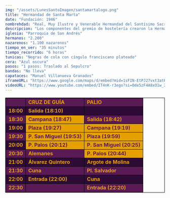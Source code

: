 ```yaml
---
img: "/assets/LunesSantoImagen/santamartalogo.png"
title: "Hermandad de Santa Marta"
date: "Fundación: 1946"
nombrehdad: "Real, Muy Ilustre y Venerable Hermandad del Santísimo Sacramento, Inmaculada Concepción, Ánimas Benditas y Cofradía de Nazarenos del Santísimo Cristo de la Caridad en su Traslado al Sepulcro, Nuestra Señora de las Penas y Santa Marta "
descripcion: "Los componentes del gremio de hostelería crearon la Hermandad de Santa Marta en 1946 en San Bartolomé. Originariamente de gloria, pasó a ser de penitencia tres años después. En 1952 acontece el traslado a la Parroquia de San Andrés, de donde saldría por primera vez un año más tarde. Se fusionó en 1982 con la corporación Sacramental del templo parroquial, que data del siglo XVI."
iglesia: "Parroquia de San Andrés"
hermanos: "2.200"
nazarenos: "1.100 nazarenos"
tiempo_en_ver: "35 minutos"
tiempo_recorrido: "6 horas"
tunicas: "Negras de cola con cíngulo franciscano plateado"
cera: "Azul oscura"
pasos: "1 pasos: Traslado al Sepulcro"
bandas: "No lleva"
capataces: "Manuel Villanueva Granados"
iframeURL: "https://www.google.com/maps/d/embed?mid=1sFIN-EtPJ27vxt3atR9YQx6LWhYduZov&ehbc=2E312F"
videoURL: "https://www.youtube.com/embed/IT4nK-r3ego?si=Ode5zF4A8xO1w_2T"
---
```


<table class="recorrido" style="width: 100%; border-collapse: collapse; text-align: left; border: 1px solid black;">
  <tbody>
    <tr style="background-color: #5a1a55; color: #e5a000; font-weight: bold;">
      <td style="border: 1px solid black; text-align: center;"></td>
      <td style="border: 1px solid black;">CRUZ DE GUÍA</td>
      <td style="border: 1px solid black;">PALIO</td>
    </tr>
    <tr style="background-color: #2e0b37; color: #e5a000; font-weight: bold;">
      <td style="border: 1px solid black; text-align: center;">18:00</td>
      <td style="border: 1px solid black;">Salida (18:10)</td>
      <td style="border: 1px solid black;"></td>
    </tr>
    <tr style="background-color: #5a1a55; color: #e5a000; font-weight: bold;">
      <td style="border: 1px solid black; text-align: center;">18:30</td>
      <td style="background-color: #e5a000; color: #5a1a55; font-weight: bold; border: 1px solid black;">Campana (18:47)</td>
      <td style="border: 1px solid black;">Salida (18:42)</td>
    </tr>
    <tr style="background-color: #2e0b37; color: #e5a000; font-weight: bold;">
      <td style="border: 1px solid black; text-align: center;">19:00</td>
      <td style="background-color: #e5a000; color: #5a1a55; font-weight: bold; border: 1px solid black;">Plaza (19:27)</td>
      <td style="background-color: #e5a000; color: #5a1a55; font-weight: bold; border: 1px solid black;">Campana (19:19)</td>
    </tr>
    <tr style="background-color: #5a1a55; color: #e5a000; font-weight: bold;">
      <td style="border: 1px solid black; text-align: center;">19:30</td>
      <td style="background-color: #e5a000; color: #5a1a55; font-weight: bold; border: 1px solid black;">P. San Miguel (19:53)</td>
      <td style="background-color: #e5a000; color: #5a1a55; font-weight: bold; border: 1px solid black;">Plaza (19:59)</td>
    </tr>
    <tr style="background-color: #2e0b37; color: #e5a000; font-weight: bold;">
      <td style="border: 1px solid black; text-align: center;">20:00</td>
      <td style="background-color: #e5a000; color: #5a1a55; font-weight: bold; border: 1px solid black;">P. Palos (20:12)</td>
      <td style="background-color: #e5a000; color: #5a1a55; font-weight: bold; border: 1px solid black;">P. San Miguel (20:25)</td>
    </tr>
    <tr style="background-color: #5a1a55; color: #e5a000; font-weight: bold;">
      <td style="border: 1px solid black; text-align: center;">20:30</td>
      <td style="border: 1px solid black;">Alemanes</td>
      <td style="background-color: #e5a000; color: #5a1a55; font-weight: bold; border: 1px solid black;">P. Palos (20:44)</td>
    </tr>
    <tr style="background-color: #2e0b37; color: #e5a000; font-weight: bold;">
      <td style="border: 1px solid black; text-align: center;">21:00</td>
      <td style="border: 1px solid black;">Álvarez Quintero</td>
      <td style="border: 1px solid black;">Argote de Molina</td>
    </tr>
    <tr style="background-color: #5a1a55; color: #e5a000; font-weight: bold;">
      <td style="border: 1px solid black; text-align: center;">21:30</td>
      <td style="border: 1px solid black;">Cuna</td>
      <td style="border: 1px solid black;">Pl. Salvador</td>
    </tr>
    <tr style="background-color: #2e0b37; color: #e5a000; font-weight: bold;">
      <td style="border: 1px solid black; text-align: center;">22:00</td>
      <td style="border: 1px solid black;">Entrada (22:00)</td>
      <td style="border: 1px solid black;">Cuna</td>
    </tr>
    <tr style="background-color: #5a1a55; color: #e5a000; font-weight: bold;">
      <td style="border: 1px solid black; text-align: center;">22:30</td>
      <td style="border: 1px solid black;"></td>
      <td style="border: 1px solid black;">Entrada (22:20)</td>
    </tr>
  </tbody>
</table>